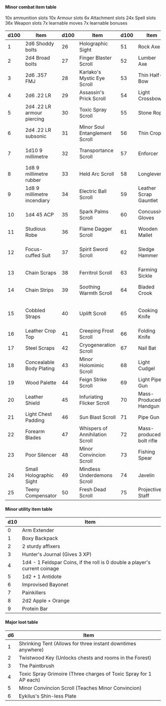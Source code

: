#### Minor combat item table

10x ammunition slots
10x Armour slots
6x Attachment slots
24x Spell slots
36x Weapon slots
7x learnable moves
7x learnable bonuses

| d100 | Item                        | d100 | Item                            | d100 | Item                     | d100 | Item                         |
| ---- | --------------------------- | ---- | ------------------------------- | ---- | ------------------------ | ---- | ---------------------------- |
| 1    | 2d6 Shoddy bolts            | 26   | Holographic Sight               | 51   | Rock Axe                 | 76   | Training Wood                |
| 2    | 2d4 Broad bolts             | 27   | Finger Blaster Scroll           | 52   | Lumber Axe               | 77   | Short sword                  |
| 3    | 2d6 .357 FMJ                | 28   | Karlako's Mystic Eye Scroll     | 53   | Thin Half-Bow            | 78   | Stick Explosive              |
| 4    | 2d6 .22 LR                  | 29   | Assassin's Prick Scroll         | 54   | Light Crossbow           | 79   | Nail Bomb                    |
| 5    | 2d4 .22 LR armour piercing  | 30   | Toxic Spray Scroll              | 55   | Stone Rope               | 80   | Wooden Spoon                 |
| 6    | 2d4 .22 LR subsonic         | 31   | Minor Soul Entanglement Scroll  | 56   | Thin Crop                | 81   | Metallic Spork               |
| 7    | 1d10 9 millimetre           | 32   | Transportance Scroll            | 57   | Enforcer                 | 82   | Extra-Magical Stick          |
| 8    | 1d8 9 millimetre rubber     | 33   | Held Arc Scroll                 | 58   | Longlever                | 83   | Shaved Pine                  |
| 9    | 1d8 9 millimetre incendiary | 34   | Electric Ball Scroll            | 59   | Leather Scrap Gauntlet   | 84   | Curb Stomp Manual            |
| 10   | 1d4 45 ACP                  | 35   | Spark Palms Scroll              | 60   | Concussive Gloves        | 85   | Sweep the Leg Manual         |
| 11   | Studious Robe               | 36   | Flame Dagger Scroll             | 61   | Wooden Mallet            | 86   | Hide Manual                  |
| 12   | Focus-cuffed Suit           | 37   | Spirit Sword Scroll             | 62   | Sledge Hammer            | 87   | Basic Speaking Skills Manual |
| 13   | Chain Scraps                | 38   | Ferritrol Scroll                | 63   | Farming Sickle           | 88   | Head Butt Manual             |
| 14   | Chain Strips                | 39   | Soothing Warmth Scroll          | 64   | Bladed Crook             | 89   | Battlefield Transport Manual |
| 15   | Cobbled Straps              | 40   | Uplift Scroll                   | 65   | Cooking Knife            | 90   | Kick Between The Legs Manual |
| 16   | Leather Crop Top            | 41   | Creeping Frost Scroll           | 66   | Folding Knife            | 91   | Old Tonic                    |
| 17   | Steel Scraps                | 42   | Cryogeneration Scroll           | 67   | Nail Bat                 | 92   | Cowboy Tonic                 |
| 18   | Concealable Body Plating    | 43   | Minor Holomimic Scroll          | 68   | Light Cudgel             | 93   | Archer Tonic                 |
| 19   | Wood Palette                | 44   | Feign Strike Scroll             | 69   | Light Pipe Gun           | 94   | Breaker Tonic                |
| 20   | Leather Shield              | 45   | Infuriating Flicker Scroll      | 70   | Mass-Produced Handgun    | 95   | Blessed Tonic                |
| 21   | Light Chest Padding         | 46   | Sun Blast Scroll                | 71   | Pipe Gun                 | 96   | Bulky Tonic                  |
| 22   | Forearm Blades              | 47   | Whispers of Annihilation Scroll | 72   | Mass-produced bolt rifle | 97   | Wise Tonic                   |
| 23   | Poor Silencer               | 48   | Minor Convincion Scroll         | 73   | Fishing Spear            | 98   | Smart Tonic                  |
| 24   | Small Holographic Sight     | 49   | Mindless Underdemons Scroll     | 74   | Javelin                  | 99   | Healthy Tonic                |
| 25   | Teeny Compensator           | 50   | Fresh Dead Scroll               | 75   | Projective Staff         | 100  | Prepper Tonic                |
#### Minor utility item table

| d10 | Item                                                                       |
| --- | -------------------------------------------------------------------------- |
| 0   | Arm Extender                                                               |
| 1   | Boxy Backpack                                                              |
| 2   | 2 sturdy affixers                                                          |
| 3   | Hunter's Journal (Gives 3 XP)                                              |
| 4   | 1d4 - 1 Feldspar Coins, if the roll is 0 double a player's current coinage |
| 5   | 1d2 + 1 Antidote                                                           |
| 6   | Improvised Bayonet                                                         |
| 7   | Painkillers                                                                |
| 8   | 2d2 Apple + Orange                                                         |
| 9   | Protein Bar                                                                |
#### Major loot table

| d6  | Item                                                              |
| --- | ----------------------------------------------------------------- |
| 1   | Shrinking Tent (Allows for three instant downtimes anywhere)      |
| 2   | Twistwood Key (Unlocks chests and rooms in the Forest)            |
| 3   | The Paintbrush                                                    |
| 4   | Toxic Spray Grimoire (Three charges of Toxic Spray for 1 AP each) |
| 5   | Minor Convincion Scroll (Teaches Minor Convincion)                |
| 6   | Eykilus's Shin-less Plate                                         |
